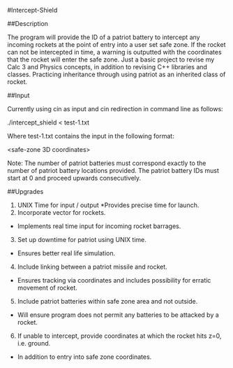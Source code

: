 #Intercept-Shield

##Description

The program will provide the ID of a patriot battery to intercept any incoming rockets at the point of entry into a user set safe zone.
If the rocket can not be intercepted in time, a warning is outputted with the coordinates that the rocket will enter the safe zone.
Just a basic project to revise my Calc 3 and Physics concepts, in addition to revising C++ libraries and classes.
Practicing inheritance through using patriot as an inherited class of rocket.

##Input

Currently using cin as input and cin redirection in command line as follows:

./intercept_shield < test-1.txt

Where test-1.txt contains the input in the following format:

<safe-zone 3D coordinates> <Radius>
<Incoming Rocket Location> <Incoming Rocket Directional Vector> <Rocket Speed>
<Number of Patriot Batteries>
<Patriot ID> <Patriot Battery Location>

Note: 	The number of patriot batteries must correspond exactly to the number of patriot battery locations provided.
		The patriot battery IDs must start at 0 and proceed upwards consecutively.

##Upgrades

1. UNIX Time for input / output
  *Provides precise time for launch.
2. Incorporate vector for rockets.
  * Implements real time input for incoming rocket barrages.
3. Set up downtime for patriot using UNIX time.
  * Ensures better real life simulation.
4. Include linking between a patriot missile and rocket.
  * Ensures tracking via coordinates and includes possibility for erratic movement of rocket.
5. Include patriot batteries within safe zone area and not outside.
  * Will ensure program does not permit any batteries to be attacked by a rocket.
6. If unable to intercept, provide coordinates at which the rocket hits z=0, i.e. ground.
  * In addition to entry into safe zone coordinates.
